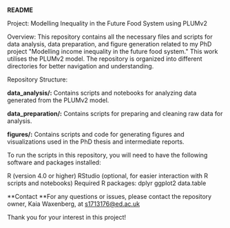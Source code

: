 **README**

Project: Modelling Inequality in the Future Food System using PLUMv2

Overview: This repository contains all the necessary files and scripts for data analysis, data preparation, and figure generation related to my PhD project "Modelling income inequality in the future food system." This work utilises the PLUMv2 model. The repository is organized into different directories for better navigation and understanding.

Repository Structure:

**data_analysis/:** Contains scripts and notebooks for analyzing data generated from the PLUMv2 model.

**data_preparation/:** Contains scripts for preparing and cleaning raw data for analysis.

**figures/:** Contains scripts and code for generating figures and visualizations used in the PhD thesis and intermediate reports.


To run the scripts in this repository, you will need to have the following software and packages installed:

R (version 4.0 or higher)
RStudio (optional, for easier interaction with R scripts and notebooks)
Required R packages:
dplyr
ggplot2
data.table


**Contact
**For any questions or issues, please contact the repository owner, Kaia Waxenberg, at s1713176@ed.ac.uk

Thank you for your interest in this project!
